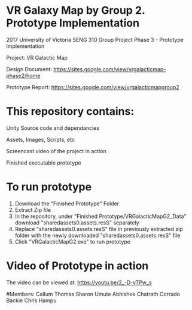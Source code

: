 # VR Galaxy Map by Group 2. Prototype Implementation

2017 University of Victoria SENG 310 Group Project Phase 3 - Prototype Implementation

Project: VR Galactic Map

Design Document: https://sites.google.com/view/vrgalacticmap-phase2/home

Prototype Report: https://sites.google.com/view/vrgalacticmapgroup2

# This repository contains:

Unity Source code and dependancies

Assets, Images, Scripts, etc

Screencast video of the project in action

Finished executable prototype

# To run prototype

1) Download the "Finished Prototype" Folder
2) Extract Zip file
3) In the repository, under "Finished Prototype/VRGalacticMapG2_Data" download "sharedassets0.assets.resS" separately
4) Replace "sharedassets0.assets.resS" file in previously extracted zip folder with the newly downloaded "sharedassets0.assets.resS" file
5) Click "VRGalacticMapG2.exe" to run prototype

# Video of Prototype in action
The video can be viewed at: https://youtu.be/2_-D-vTPw_s

#Members:
Callum Thomas
Sharon Umute
Abhishek Chatrath
Corrado Backie
Chris Hampu
